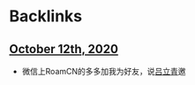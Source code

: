 
# Backlinks
## [October 12th, 2020](<October 12th, 2020.md>)
- 微信上RoamCN的多多加我为好友，说[吕立青](<吕立青.md>)邀

